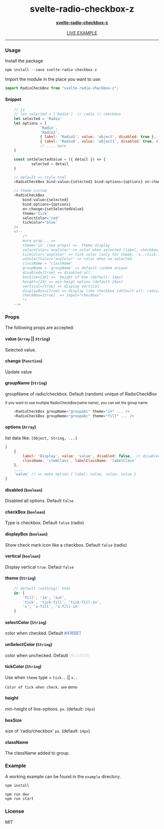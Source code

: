 <div align="center">
    <h1>svelte-radio-checkbox-z</h1>
    <strong>
        <a href="https://github.com/delpikye-v/svelte-radio-checkbox">svelte-radio-checkbox-z</a>
    </strong>
    <br />
    <br />
    <a href="https://codesandbox.io/s/svelte-radio-checkbox-z-p64uf">LIVE EXAMPLE</a>
</div>

---


### Usage
Install the package 
```js
npm install --save svelte-radio-checkbox-z

```

Import the module in the place you want to use:
```js
import RadioCheckBox from "svelte-radio-checkbox-z";
```

#### Snippet
```js
    // js 
    // let selected = ['Radio']  // radio || checkbox
    let selected = 'Radio'
	let options = [
                'Radio',
                'Radio2',
                { label: 'Radio5', value: 'object', disabled: true },
                { label: 'Radio6', value: 'object1', disabled: true, className: "abcd", labelClassName: "addd" },
                // .... more
	]

	const setSelectedValue = ({ detail }) => {
            selected = detail
	}

    // default => style html
    <RadioCheckBox bind:value={selected} bind:options={options} on:change={setSelectedValue}/>

    // theme custom
    <RadioCheckBox
		bind:value={selected}
		bind:options={options}
		on:change={setSelectedValue}
		theme='tick'
		selectColor='red' 
		tickColor='blue'
	/>
    <!-- 
        /*
        more prop... =>
        theme='in' (see props) =>  theme display
        selectColor='anyColor' => color when selected (label, checkbox)
        tickColor='anyColor' => tick color (only for theme: 'x../tick..')
        unSelectColor='anyColor' => color when no selected
        className = 'className'
        groupName = 'groupName' => default random unique
        disabled={true} => disabled all
        boxSize={16} =>  height of box (default: 14px)
        height={24} => min-heigt option (default 24px)
        vertical={true} => display vertical
        displayBox={true} => display like checkbox (default all: radio)
        checkBox={true}  => input="checkbox"
        */
    -->
```


### Props

The following props are accepted:

#### value (`Array` || `String`)

Selected value.

#### change (`Function`)
Update value

#### groupName (`String`)
<p>groupName of radio/checkbox. Default (random) unique of RadioCheckBox</p>

<small>if you want to use multiple RadioCheckBox(same name), you can set the group name</small>
```js
    <RadioCheckBox groupName="groupabc" theme="in" ... />
    <RadioCheckBox groupName="groupabc" theme="fill" ... />
```

#### options (`Array`)
list data like. `[Object, String, ...]`
```js
[
    {
        label: 'Display', value: 'value', disabled: false,  // disabled option
        className: 'itemClass', labelClassName: 'labelClass'
    },
    ...,
    'value' // => make option { label: value, value: value }
]
```

#### disabled (`boolean`)
Disabled all options. Default `false`

#### checkBox (`boolean`)
Type is checkbox. Default `false` (radio)


#### displayBox (`boolean`)
Show check mark icon like a checkbox. Default `false` (radio)


#### vertical (`boolean`)
Display vertical `true`. Defaut `false`


#### theme (`String`)
```js 
    // default (nothing): html
    in: [
        'fill', 'in', 'out', 
        'tick', 'tick-fill', 'tick-fill-in', 
        'x', 'x-fill', 'x-fill-in'
    ]
```

#### selectColor (`String`)
color when checked. Default <span style="color: #4169E1">#4169E1</span>


#### unSelectColor (`String`)
color when unchecked. Default <span style="color: #cbd1d8;">[#cbd1d8]</span>


#### tickColor (`String`)
Use when `theme` type = `tick..` || `x..`

`Color of tick when check.`
<small>see demo</small>

#### height
min-height of line-options. `px`. (default: `24px`)

#### boxSize
size of 'radio/checkbox' `px`. (default: `14px`)

#### className
The className added to group.


### Example
A working example can be found in the `example` directory. 

```js
npm install
```
```js
npm run dev
npm run start
```

### License
MIT
